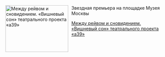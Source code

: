 <!--2025-07-01 18:50:05-->
<div class="yb">
  <div class="rss kino_teatr"><a href="https://www.kino-teatr.ru/teatr/art/teatr/8013/" title="Между рейвом и сновидением. «Вишневый сон» театрального проекта «а39»"><img src="https://www.kino-teatr.ru/art/3/1/8013/poster.jpg" width="196" height="147" align="left" hspace="5" style="margin: 0px 10px 0px 5px" alt="Между рейвом и сновидением. «Вишневый сон» театрального проекта «а39»"/></a>Звездная премьера на площадке Музея Москвы <p class="titl"><a href="https://www.kino-teatr.ru/teatr/art/teatr/8013/">Между рейвом и сновидением. «Вишневый сон» театрального проекта «а39»</a></p></div>
</div>
